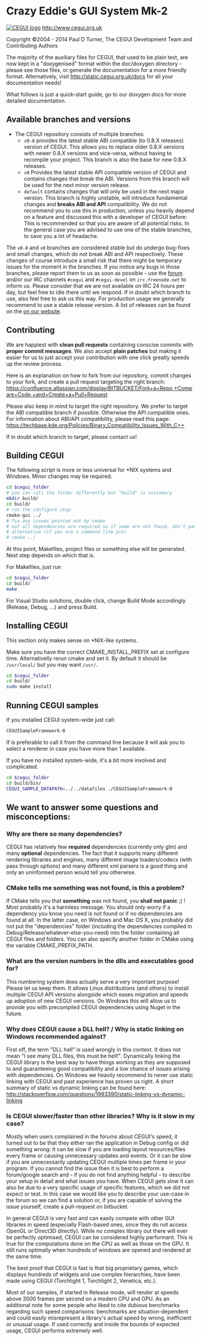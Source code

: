 # Crazy Eddie's GUI System Mk-2
[![CEGUI logo](https://bitbucket.org/cegui/cegui-promo/raw/default/logo/ceguilogo.png)](http://www.cegui.org.uk)
http://www.cegui.org.uk

Copyright ©2004 - 2014 Paul D Turner, The CEGUI Development Team and Contributing Authors

The majority of the auxiliary files for CEGUI, that used to be plain text, are now kept in a "doxygenised" format within the doc/doxygen directory - please see those files, or generate the documentation for a more friendly format. Alternatively, visit http://static.cegui.org.uk/docs for all your documentation needs!

What follows is just a quick-start guide, go to our doxygen docs for more detailed documentation.

## Available branches and versions

- The CEGUI repository consists of multiple branches:
    - `v0-8` provides the latest stable ABI compatible (to 0.8.X releases) version of CEGUI. This allows you to replace older 0.8.X versions with newer 0.8.X versions and vice-versa, without having to recompile your project. This branch is also the base for new 0.8.X releases.
    - `v0` Provides the latest stable API compatible version of CEGUI and contains changes that break the ABI. Versions from this branch will be used for the next minor version release.
    - `default` contains changes that will only be used in the next major version. This branch is highly unstable, will introduce fundamental changes and **breaks ABI and API** compatibility. We do not recommend you to use this in production, unless you heavily depend on a feature and discussed this with a developer of CEGUI before: This is recommended so that you are aware of all potential risks. In the general case you are advised to use one of the stable branches, to save you a lot of headache.

The `v0-8` and `v0` branches are considered stable but do undergo bug-fixes and small changes, which do not break ABI and API respectively. These changes of course introduce a small risk that there might be temporary issues for the moment in the branches. If you notice any bugs in those branches, please report them to us as soon as possible - use the [forum](http://cegui.org.uk/forum/index.php) and/or our IRC channels `#cegui` and `#cegui-devel` on `irc.freenode.net` to inform us. Please consider that we are not available on IRC 24 hours per day, but feel free to idle there until we respond. If in doubt which branch to use, also feel free to ask us this way. For production usage we generally recommend to use a stable release version. A list of releases can be found on the [on our website](cegui.org.uk/download).

## Contributing

We are happiest with **clean pull requests** containing conscise commits with **proper commit messages**. We also accept **plain patches** but making it easier for us to just accept your contribution with one click greatly speeds up the review process.

Here is an explanation on how to fork from our repository, commit changes to your fork, and create a pull request targeting the right branch:
https://confluence.atlassian.com/display/BITBUCKET/Fork+a+Repo,+Compare+Code,+and+Create+a+Pull+Request

Please also keep in mind to target the right repository. We prefer to target the ABI compatible branch if possible. Otherwise the API compatible ones. For information about ABI/API compatibility, please read this page: https://techbase.kde.org/Policies/Binary_Compatibility_Issues_With_C++

If in doubt which branch to target, please contact us!


## Building CEGUI
The following script is more or less universal for *NIX systems and Windows. Minor changes may be required.

```bash
cd $cegui_folder
# you can call the folder differently but "build" is customary
mkdir build/
cd build/
# run the configure step
cmake-gui ../
# fix any issues pointed out by cmake
# not all dependencies are required so if some are not found, don't panic and carry on!
# alternative (if you are a command line pro)
# cmake ../
```

At this point, Makefiles, project files or something else will be generated. Next step depends on which that is.

For Makefiles, just run
```bash
cd $cegui_folder
cd build/
make
```

For Visual Studio solutions, double click, change Build Mode accordingly (Release, Debug, ...) and press Build.

## Installing CEGUI
This section only makes sense on *NIX-like systems.

Make sure you have the correct CMAKE_INSTALL_PREFIX set at configure time. Alternativelly rerun cmake and set it. By default it should be `/usr/local/` but you may want `/usr/`.

```bash
cd $cegui_folder
cd build/
sudo make install
```

## Running CEGUI samples
If you installed CEGUI system-wide just call:
```bash
CEGUISampleFramework-0
```

If is preferable to call it from the command line because it will ask you to select a renderer in case you have more than 1 available.

If you have no installed system-wide, it's a bit more involved and complicated.
```bash
cd $cegui_folder
cd build/bin/
CEGUI_SAMPLE_DATAPATH=../../datafiles ./CEGUISampleFramework-0
```

## We want to answer some questions and misconceptions:

### Why are there so many dependencies?
CEGUI has relatively few **required** dependencies (currently only glm) and many **optional** dependencies. The fact that it supports many different rendering libraries and engines, many different image loaders/codecs (with pass through options) and many different xml parsers is a good thing and only an uninformed person would tell you otherwise.

### CMake tells me something was not found, is this a problem?
If CMake tells you that **something** was not found, you **shall not panic** ;) ! Most probably it's a harmless message. You should only worry if a dependency you know you need is not found or if no dependencies are found at all. In the latter case, on Windows and Mac OS X, you probably did not put the "dependencies" folder (including the dependencies compiled in Debug/Release/whatever-else-you-need) into the folder containing all CEGUI files and folders. You can also specify another folder in CMake using the variable CMAKE_PREFIX_PATH.

### What are the version numbers in the dlls and executables good for?
This numbering system does actually serve a very important purpose! Please let us keep them. It allows Linux distributions (and others) to install multiple CEGUI API versions alongside which eases migration and speeds up adoption of new CEGUI versions. On Windows this will allow us to provide you with precompiled CEGUI dependencies using Nuget in the future.

### Why does CEGUI cause a DLL hell? / Why is static linking on Windows recommended against?
First off, the term "DLL hell" is used wrongly in this context. It does not mean "I see many DLL files, this must be hell!". Dynamically linking the CEGUI library is the best way to have things working as they are supposed to and guaranteeing good compatibility and a low chance of issues arising with dependencies. On Windows we heavily recommend to never use static linking with CEGUI and past experience has proven us right. A short summary of static vs dynamic linking can be found here: http://stackoverflow.com/questions/1993390/static-linking-vs-dynamic-linking

### Is CEGUI slower/faster than other libraries? Why is it slow in my case?
Mostly when users complained in the forums about CEGUI's speed, it turned out to be that they either ran the application in Debug config or did something wrong: It can be slow if you are loading layout resources/files every frame or causing unnecessary updates and events. Or it can be slow if you are unnecessarily updating CEGUI multiple times per frame in your program. If you cannot find the issue then it is best to perform a forum/google search and - if you do not find anything helpful - to describe your setup in detail and what issues you have. When CEGUI gets slow it can also be due to a very specific usage of specific features, which we did not expect or test. In this case we would like you to describe your use-case in the forum so we can find a solution or, if you are capable of solving the issue yourself, create a pull-request on bitbucket.

In general CEGUI is very fast and can easily compete with other GUI libraries in speed (especially Flash-based ones, since they do not access OpenGL or Direct3D directly). While no complex library out there will ever be perfectly optimised, CEGUI can be considered highly performant. This is true for the computations done on the CPU as well as those on the GPU. It still runs optimally when hundreds of windows are opened and rendered at the same time.

The best proof that CEGUI is fast is that big proprietary games, which displays hundreds of widgets and use complex hierarchies, have been made using CEGUI (Torchlight 1, Torchlight 2, Venetica, etc.).

Most of our samples, if started in Release mode, will render at speeds above 3000 frames per second on a modern CPU and GPU. As an additional note for some people who liked to cite dubious benchmarks regarding such speed comparisons: benchmarks are situation-dependent and could easily misrepresent a library's actual speed by wrong, inefficient or unusual usage. If used correctly and inside the bounds of expected usage, CEGUI performs extremely well.